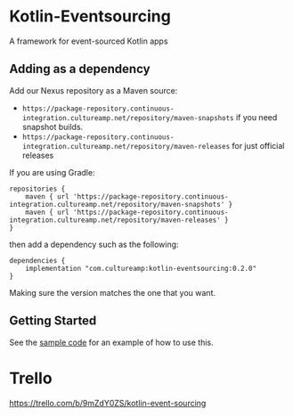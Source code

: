 # Kotlin-Eventsourcing

A framework for event-sourced Kotlin apps

## Adding as a dependency

Add our Nexus repository as a Maven source:

* `https://package-repository.continuous-integration.cultureamp.net/repository/maven-snapshots` if you need snapshot builds. 
* `https://package-repository.continuous-integration.cultureamp.net/repository/maven-releases` for just official releases

If you are using Gradle:

```
repositories {
    maven { url 'https://package-repository.continuous-integration.cultureamp.net/repository/maven-snapshots' }
    maven { url 'https://package-repository.continuous-integration.cultureamp.net/repository/maven-releases' }
}
```

then add a dependency such as the following:

```
dependencies {
    implementation "com.cultureamp:kotlin-eventsourcing:0.2.0"
}
```

Making sure the version matches the one that you want.

## Getting Started

See the [sample code](../src/test/kotlin/com/cultureamp/eventsourcing/sample.kt) for an example of how to use this.


# Trello

https://trello.com/b/9mZdY0ZS/kotlin-event-sourcing
